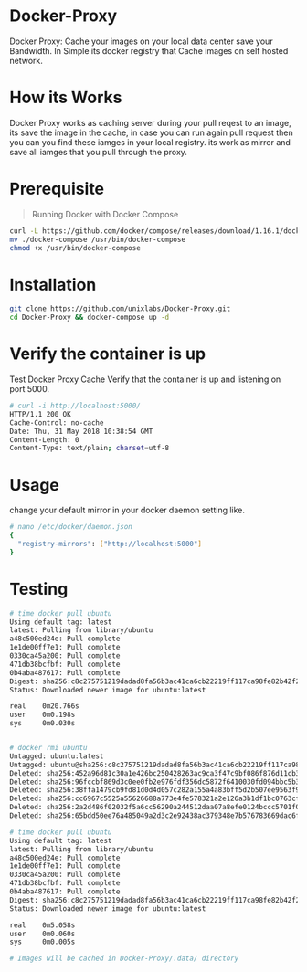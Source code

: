 # Docker-Proxy
Docker Proxy: Cache your images on your local data center save your Bandwidth.   In Simple its docker registry that Cache images on self hosted network.

# How its Works
Docker Proxy works as caching server during your pull reqest to an image, its save the image in the cache, in case you can run again pull request then you can you find these iamges in your local registry. its work as mirror and save all iamges that you pull through the proxy.  
# Prerequisite 
> Running Docker with Docker Compose
```sh
curl -L https://github.com/docker/compose/releases/download/1.16.1/docker-compose-`uname -s`-`uname -m` > ./docker-compose
mv ./docker-compose /usr/bin/docker-compose
chmod +x /usr/bin/docker-compose

```
# Installation 
```sh
git clone https://github.com/unixlabs/Docker-Proxy.git
cd Docker-Proxy && docker-compose up -d
```
#  Verify the container is up 

Test Docker Proxy Cache Verify that the container is up and listening on port 5000.

```sh
# curl -i http://localhost:5000/
HTTP/1.1 200 OK
Cache-Control: no-cache
Date: Thu, 31 May 2018 10:38:54 GMT
Content-Length: 0
Content-Type: text/plain; charset=utf-8
```
# Usage 
change your default mirror in your docker daemon setting like.

```sh
# nano /etc/docker/daemon.json
{
  "registry-mirrors": ["http://localhost:5000"]
}
```
# Testing 
```sh
# time docker pull ubuntu
Using default tag: latest
latest: Pulling from library/ubuntu
a48c500ed24e: Pull complete
1e1de00ff7e1: Pull complete
0330ca45a200: Pull complete
471db38bcfbf: Pull complete
0b4aba487617: Pull complete
Digest: sha256:c8c275751219dadad8fa56b3ac41ca6cb22219ff117ca98fe82b42f24e1ba64e
Status: Downloaded newer image for ubuntu:latest

real    0m20.766s
user    0m0.198s
sys     0m0.030s


# docker rmi ubuntu
Untagged: ubuntu:latest
Untagged: ubuntu@sha256:c8c275751219dadad8fa56b3ac41ca6cb22219ff117ca98fe82b42f24e1ba64e
Deleted: sha256:452a96d81c30a1e426bc250428263ac9ca3f47c9bf086f876d11cb39cf57aeec
Deleted: sha256:96fccbf869d3c0ee0fb2e976fdf356dc5872f6410030fd094bbc5b34a7559cdb
Deleted: sha256:38ffa1479cb9fd81d0d4d057c282a155a4a83bff5d2b507ee9563f996d74272d
Deleted: sha256:cc6967c5525a55626688a773e4fe578321a2e126a3b1df1bc0763cfd1583c50c
Deleted: sha256:2a2d486f02032f5a6cc56290a244512daa07a8efe0124bccc5701f0a778aa947
Deleted: sha256:65bdd50ee76a485049a2d3c2e92438ac379348e7b576783669dac6f604f6241b

# time docker pull ubuntu
Using default tag: latest
latest: Pulling from library/ubuntu
a48c500ed24e: Pull complete
1e1de00ff7e1: Pull complete
0330ca45a200: Pull complete
471db38bcfbf: Pull complete
0b4aba487617: Pull complete
Digest: sha256:c8c275751219dadad8fa56b3ac41ca6cb22219ff117ca98fe82b42f24e1ba64e
Status: Downloaded newer image for ubuntu:latest

real    0m5.058s
user    0m0.060s
sys     0m0.005s

# Images will be cached in Docker-Proxy/.data/ directory

```

